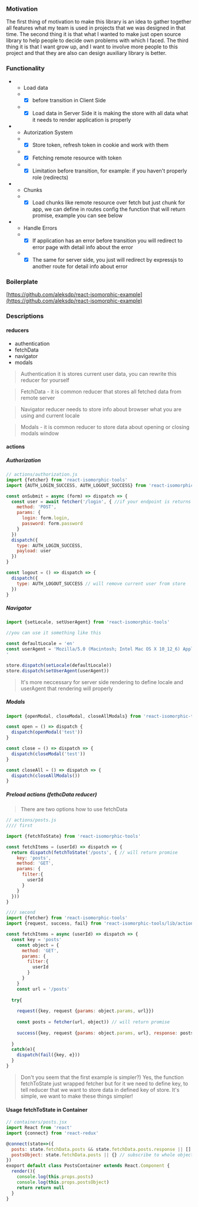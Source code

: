 ### Motivation ###
The first thing of motivation to make this library is an idea to gather together all
features what my team is used in projects that we was designed in that time. 
The second thing it is that what I wanted to make just open source library 
to help people to decide own problems with which I faced. The third thing 
it is that I want grow up, and I want to involve more people to this project 
and that they are also can design auxiliary library is better.

### Functionality ###

* - Load data 
  * - [x] before transition in Client Side
  * - [x] Load data in Server Side it is making the store with all data what it needs to render application is properly
* - Autorization System
  * - [x] Store token, refresh token in cookie and work with them
  * - [x] Fetching remote resource with token
  * - [x] Limitation before transition, for example: if you haven't properly role (redirects)
* - Chunks
  * - [x] Load chunks like remote resource over fetch but just chunk for app, we can define in routes config 
  the function that will return promise, example you can see below
  
* - Handle Errors
  * - [x] If application has an error before transition you will redirect to error page with detail info about the error
  * - [x] The same for server side, you just will redirect by expressjs to another route for detail info about error

### Boilerplate ###

[https://github.com/aleksdp/react-isomorphic-example](https://github.com/aleksdp/react-isomorphic-example)

### Descriptions

#### reducers

- authentication
- fetchData
- navigator
- modals

> Authentication it is stores current user data, you can rewrite this reducer for yourself

> FetchData - it is common reducer that stores all fetched data from remote server

> Navigator reducer needs to store info about browser what you are using and current locale

> Modals - it is common reducer to store data about opening or closing modals window

#### actions

##### Authorization


```js
// actions/authorization.js
import {fetcher} from 'react-isomorphic-tools'
import {AUTH_LOGIN_SUCCESS, AUTH_LOGOUT_SUCCESS} from 'react-isomorphic-tools/lib/constants'

const onSubmit = async (form) => dispatch => {
  const user = await fetcher('/login', { //if your endpoint is returns object of current user we can catch it and put to store
    method: 'POST',
    params: {
      login: form.login,
      password: form.password
    }
  })
  dispatch({
    type: AUTH_LOGIN_SUCCESS,
    payload: user
  })
}

const logout = () => dispatch => {
  dispatch({
    type: AUTH_LOGOUT_SUCCESS // will remove current user from store
  })
}
```

##### Navigator

```js
import {setLocale, setUserAgent} from 'react-isomorphic-tools'

//you can use it something like this

const defaultLocale = 'en'
const userAgent = 'Mozilla/5.0 (Macintosh; Intel Mac OS X 10_12_6) AppleWebKit/537.36 (KHTML, like Gecko) Chrome/60.0.3112.101 Safari/537.36
'

store.dispatch(setLocale(defaultLocale))
store.dispatch(setUserAgent(userAgent))
```

> It's more neccessary for server side rendering to define locale and userAgent that rendering will properly

##### Modals

```js
import {openModal, closeModal, closeAllModals} from 'react-isomorphic-tools'

const open = () => dispatch {
  dispatch(openModal('test'))
}

const close = () => dispatch => {
  dispatch(closeModal('test'))
}

const closeAll = () => dispatch => {
  dispatch(closeAllModals())
}
```

##### Preload actions (fethcData reducer)

> There are two options how to use fetchData

```js
// actions/posts.js
//// first

import {fetchToState} from 'react-isomorphic-tools'

const fetchItems = (userId) => dispatch => {
  return dispatch(fetchToState('/posts', { // will return promise
    key: 'posts',
    method: 'GET',
    params: {
      filter:{
        userId
      }
    }
  }))
}

//// second
import {fetcher} from 'react-isomorphic-tools'
import {request, success, fail} from 'react-isomorphic-tools/lib/actions/fetchToState'

const fetchItems = async (userId) => dispatch => {
  const key = 'posts'
    const object = { 
      method: 'GET',
      params: {
        filter:{
          userId
        }
      }
    }
    const url = '/posts'
    
  try{
    
    request({key, request {params: object.params, url}})
    
    const posts = fetcher(url, object)) // will return promise
    
    success({key, request {params: object.params, url}, response: posts})
    
  }
  catch(e){
    dispatch(fail({key, e}))
  }
}
```

> Don't you seem that the first example is simpler?) Yes, the function fetchToState just wrapped fetcher 
> but for it we need to define key, to tell reducer that we want to store data in defined key of store.
> It's simple, we want to make these things simpler!


#### Usage fetchToState in Container

```js
// containers/posts.jsx
import React from 'react'
import {connect} from 'react-redux'

@connect(state=>({
  posts: state.fetchData.posts && state.fetchData.posts.response || [] // you can subscribe to only response or...
  postsObject: state.fetchData.posts || {} // subscribe to whole object, it includes response and request object
})
exoport default class PostsContainer extends React.Component {
  render(){
    console.log(this.props.posts)
    console.log(this.props.postsObject)
    return return null
  }
}
```

